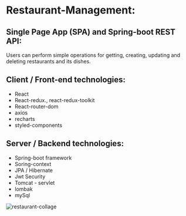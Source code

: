 ﻿# Restaurant-Management:
 
 ## Single Page App (SPA) and Spring-boot REST API: 
Users can perform simple operations for getting, creating, updating and deleting restaurants and its dishes.
 
 ## Client / Front-end technologies:
 - React
 - React-redux., react-redux-toolkit
 - React-router-dom
 - axios
 - recharts
 - styled-components
 
 ## Server / Backend technologies:
 - Spring-boot framework
  - Soring-context
  - JPA / Hibernate
  - Jwt Security
  - Tomcat - servlet
  - lombak
  - mySql
 
 
![restaurant-collage](https://user-images.githubusercontent.com/6646024/199547988-2624af29-c259-4fa1-b23b-957e4d21345d.png)
